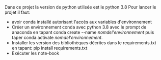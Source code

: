 Dans ce projet la version de python utilisée est le python 3.8 
Pour lancer le projet il faut:
- avoir conda installé autorisant l'accès aux variables d'environnement
- Créer un environnement conda avec python 3.8 avec le prompt de anaconda en tapant conda create --name *nomdel'environnement* puis taper conda activate *nomdel'environnement*.
- Installer les version des  bibliothèques décrites dans le requirements.txt en tapant: pip install requirements.txt
- Exécuter les note-book



